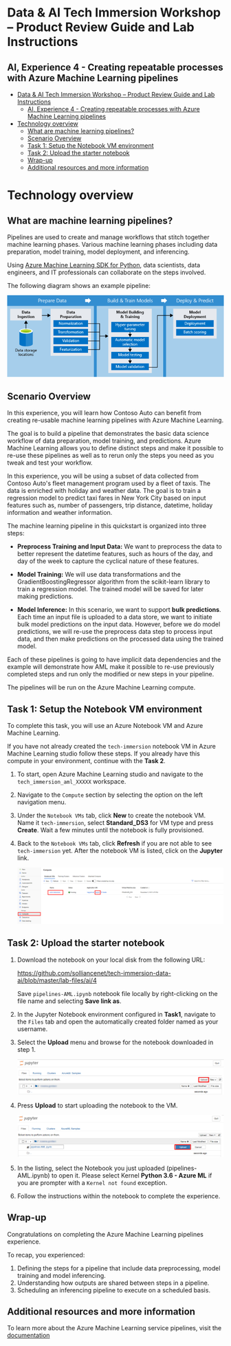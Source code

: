 # Data & AI Tech Immersion Workshop – Product Review Guide and Lab Instructions

## AI, Experience 4 - Creating repeatable processes with Azure Machine Learning pipelines

- [Data & AI Tech Immersion Workshop – Product Review Guide and Lab Instructions](#Data--AI-Tech-Immersion-Workshop-%E2%80%93-Product-Review-Guide-and-Lab-Instructions)
  - [AI, Experience 4 - Creating repeatable processes with Azure Machine Learning pipelines](#AI-Experience-4---Creating-repeatable-processes-with-Azure-Machine-Learning-pipelines)
- [Technology overview](#Technology-overview)
  - [What are machine learning pipelines?](#What-are-machine-learning-pipelines)
  - [Scenario Overview](#Scenario-Overview)
  - [Task 1: Setup the Notebook VM environment](#Task-1-Setup-the-Notebook-VM-environment)
  - [Task 2: Upload the starter notebook](#Task-2-Upload-the-starter-notebook)
  - [Wrap-up](#Wrap-up)
  - [Additional resources and more information](#Additional-resources-and-more-information)

# Technology overview

## What are machine learning pipelines?

Pipelines are used to create and manage workflows that stitch together machine learning phases. Various machine learning phases including data preparation, model training, model deployment, and inferencing.

Using [Azure Machine Learning SDK for Python](https://docs.microsoft.com/en-us/python/api/azureml-pipeline-core/?view=azure-ml-py), data scientists, data engineers, and IT professionals can collaborate on the steps involved.

The following diagram shows an example pipeline:

![azure machine learning pipelines](./media/pipelines.png)

## Scenario Overview

In this experience, you will learn how Contoso Auto can benefit from creating re-usable machine learning pipelines with Azure Machine Learning.

The goal is to build a pipeline that demonstrates the basic data science workflow of data preparation, model training, and predictions. Azure Machine Learning allows you to define distinct steps and make it possible to re-use these pipelines as well as to rerun only the steps you need as you tweak and test your workflow.

In this experience, you will be using a subset of data collected from Contoso Auto's fleet management program used by a fleet of taxis. The data is enriched with holiday and weather data. The goal is to train a regression model to predict taxi fares in New York City based on input features such as, number of passengers, trip distance, datetime, holiday information and weather information.

The machine learning pipeline in this quickstart is organized into three steps:

- **Preprocess Training and Input Data:** We want to preprocess the data to better represent the datetime features, such as hours of the day, and day of the week to capture the cyclical nature of these features.

- **Model Training:** We will use data transformations and the GradientBoostingRegressor algorithm from the scikit-learn library to train a regression model. The trained model will be saved for later making predictions.

- **Model Inference:** In this scenario, we want to support **bulk predictions**. Each time an input file is uploaded to a data store, we want to initiate bulk model predictions on the input data. However, before we do model predictions, we will re-use the preprocess data step to process input data, and then make predictions on the processed data using the trained model.

Each of these pipelines is going to have implicit data dependencies and the example will demonstrate how AML make it possible to re-use previously completed steps and run only the modified or new steps in your pipeline.

The pipelines will be run on the Azure Machine Learning compute.

## Task 1: Setup the Notebook VM environment

To complete this task, you will use an Azure Notebook VM and Azure Machine Learning.

If you have not already created the `tech-immersion` notebook VM in Azure Machine Learning studio follow these steps. If you already have this compute in your environment, continue with the **Task 2**.

1. To start, open Azure Machine Learning studio and navigate to the `tech_immersion_aml_XXXXX` workspace.

2. Navigate to the `Compute` section by selecting the option on the left navigation menu.

3. Under the `Notebook VMs` tab, click **New** to create the notebook VM. Name it `tech-immersion`, select **Standard_DS3** for VM type and press **Create**. Wait a few minutes until the notebook is fully provisioned.
4. Back to the `Notebook VMs` tab, click **Refresh** if you are not able to see `tech-immersion` yet. After the notebook VM is listed, click on the **Jupyter** link.

   ![Open NotebookVM](media/01-OpenNotebookVM.png)

## Task 2: Upload the starter notebook

1. Download the notebook on your local disk from the following URL:

   https://github.com/solliancenet/tech-immersion-data-ai/blob/master/lab-files/ai/4
   
   Save `pipelines-AML.ipynb` notebook file locally by right-clicking on the file name and selecting **Save link as**. 

2. In the Jupyter Notebook environment configured in **Task1**, navigate to the `Files` tab and open the automatically created folder named as your username.
3. Select the **Upload** menu and browse for the notebook downloaded in step 1.

   ![Upload notebook](media/05.png 'Upload')

4. Press **Upload** to start uploading the notebook to the VM.

   ![The Upload files from Computer dialog](media/06.png 'Upload files from Computer')

5. In the listing, select the Notebook you just uploaded (pipelines-AML.ipynb) to open it.
Please select Kernel **Python 3.6 - Azure ML** if you are prompter with a `Kernel not found` exception.

6. Follow the instructions within the notebook to complete the experience.


## Wrap-up

Congratulations on completing the Azure Machine Learning pipelines experience.

To recap, you experienced:

1. Defining the steps for a pipeline that include data preprocessing, model training and model inferencing.
2. Understanding how outputs are shared between steps in a pipeline.
3. Scheduling an inferencing pipeline to execute on a scheduled basis.

## Additional resources and more information

To learn more about the Azure Machine Learning service pipelines, visit the [documentation](https://docs.microsoft.com/en-us/azure/machine-learning/service/concept-ml-pipelines)

